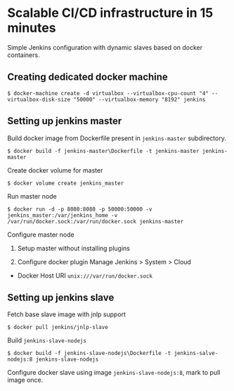 # Scalable CI/CD infrastructure in 15 minutes

Simple Jenkins configuration with dynamic slaves based on docker containers.

## Creating dedicated docker machine

```
$ docker-machine create -d virtualbox --virtualbox-cpu-count "4" --virtualbox-disk-size "50000" --virtualbox-memory "8192" jenkins
```

## Setting up jenkins master

Build docker image from Dockerfile present in `jenkins-master` subdirectory.

```
$ docker build -f jenkins-master\Dockerfile -t jenkins-master jenkins-master
```

Create docker volume for master

```
$ docker volume create jenkins_master
```

Run master node

```
$ docker run -d -p 8080:8080 -p 50000:50000 -v jenkins_master:/var/jenkins_home -v /var/run/docker.sock:/var/run/docker.sock jenkins-master
```

Configure master node

1. Setup master without installing plugins

2. Configure docker plugin Manage Jenkins > System > Cloud

- Docker Host URI `unix:///var/run/docker.sock`

## Setting up jenkins slave

Fetch base slave image with jnlp support

```
$ docker pull jenkins/jnlp-slave
```

Build `jenkins-slave-nodejs`

```
$ docker build -f jenkins-slave-nodejs\Dockerfile -t jenkins-salve-nodejs:8 jenkins-slave-nodejs
```

Configure docker slave using image `jenkins-slave-nodejs:8`, mark to pull image once.